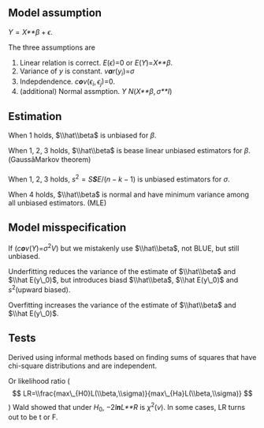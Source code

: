 Model assumption
----------------

*Y* = *X**β* + *ϵ*.

The three assumptions are

1.  Linear relation is correct. *E*(*ϵ*)=0 or *E*(*Y*)=*X**β*.
2.  Variance of *y* is constant. *v**a**r*(*y*<sub>*i*</sub>)=*σ*
3.  Indepdendence. *c**o**v*(*ϵ*<sub>*i*</sub>, *ϵ*<sub>*j*</sub>)=0.
4.  (additional) Normal assmption. *Y* *N*(*X**β*, *σ**I*)

Estimation
----------

When 1 holds, $\\hat\\beta$ is unbiased for *β*.

When 1, 2, 3 holds, $\\hat\\beta$ is bease linear unbiased estimators
for *β*. (GaussâMarkov theorem)

When 1, 2, 3 holds, *s*<sup>2</sup> = *S**S**E*/(*n* − *k* − 1) is
unbiased estimators for *σ*.

When 4 holds, $\\hat\\beta$ is normal and have minimum variance among
all unbiased estimators. (MLE)

Model misspecification
----------------------

If (*c**o**v*(*Y*)=*σ*<sup>2</sup>*V*) but we mistakenly use
$\\hat\\beta$, not BLUE, but still unbiased.

Underfitting reduces the variance of the estimate of $\\hat\\beta$ and
$\\hat E(y\_0)$, but introduces biasd $\\hat\\beta$, $\\hat E(y\_0)$ and
*s*<sup>2</sup>(upward biased).

Overfitting increases the variance of the estimate of $\\hat\\beta$ and
$\\hat E(y\_0)$.

Tests
-----

Derived using informal methods based on finding sums of squares that
have chi-square distributions and are independent.

Or likelihood ratio (
$$
LR=\\frac{max\_{H0}L(\\beta,\\sigma)}{max\_{Ha}L(\\beta,\\sigma)}
$$
) Wald showed that under *H*<sub>0</sub>, −2*l**n**L**R* is
*χ*<sup>2</sup>(*v*). In some cases, LR turns out to be t or F.
